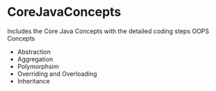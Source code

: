 # CoreJavaConcepts
Includes the Core Java Concepts with the detailed coding steps
OOPS Concepts
- Abstraction
- Aggregation
- Polymorphsim
- Overriding and Overloading
- Inheritance

